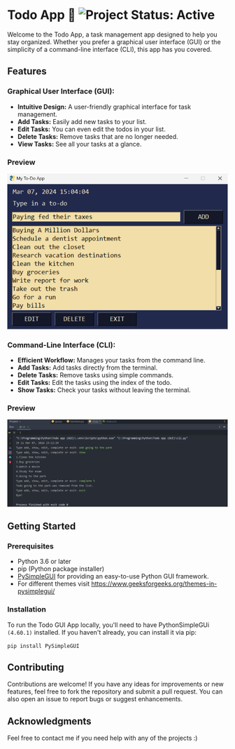 # Todo App 📝 ![Project Status: Active](https://www.repostatus.org/badges/latest/inactive.svg)

Welcome to the Todo App, a task management app designed to help you stay organized. 
Whether you prefer a graphical user interface (GUI) or the simplicity of a command-line interface (CLI), this app has you covered.

## Features

### Graphical User Interface (GUI):
- **Intuitive Design:** A user-friendly graphical interface for task management.
- **Add Tasks:** Easily add new tasks to your list.
- **Edit Tasks:** You can even edit the todos in your list.
- **Delete Tasks:** Remove tasks that are no longer needed.
- **View Tasks:** See all your tasks at a glance.


### Preview

![Todo GUI](https://github.com/kunal9960/todo-gui-app/blob/master/Todo%20GUI.png)



### Command-Line Interface (CLI):
- **Efficient Workflow:** Manages your tasks from the command line.
- **Add Tasks:** Add tasks directly from the terminal.
- **Delete Tasks:** Remove tasks using simple commands.
- **Edit Tasks:** Edit the tasks using the index of the todo.
- **Show Tasks:** Check your tasks without leaving the terminal.


### Preview

![Todo CLI](https://github.com/kunal9960/todo-gui-app/blob/master/Todo%20CLI.png)


## Getting Started

### Prerequisites

- Python 3.6 or later
- pip (Python package installer)
- [PySimpleGUI](https://pysimplegui.readthedocs.io/en/latest/) for providing an easy-to-use Python GUI framework.
- For different themes visit https://www.geeksforgeeks.org/themes-in-pysimplegui/

### Installation
To run the Todo GUI App locally, you'll need to have PythonSimpleGUi `(4.60.1)` installed. If you haven't already, you can install it via pip:

```
pip install PySimpleGUI
```

## Contributing
Contributions are welcome! If you have any ideas for improvements or new features, feel free to fork the repository and submit a pull request. You can also open an issue to report bugs or suggest enhancements.

## Acknowledgments
Feel free to contact me if you need help with any of the projects :)
